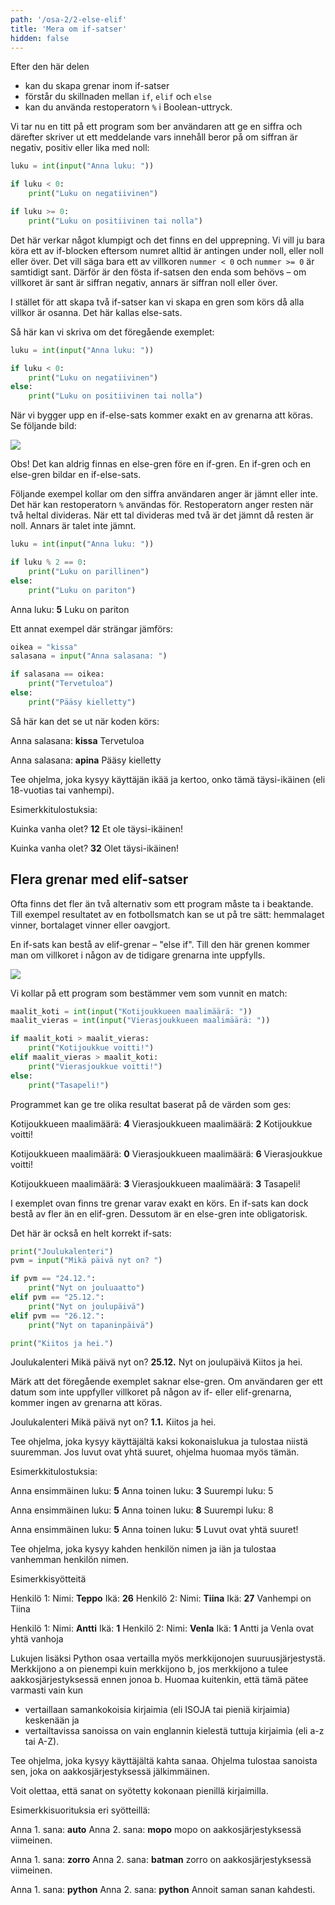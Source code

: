 ```yaml
---
path: '/osa-2/2-else-elif'
title: 'Mera om if-satser'
hidden: false
---
```



<text-box variant='learningObjectives' name='Oppimistavoitteet'>

Efter den här delen

* kan du skapa grenar inom if-satser
* förstår du skillnaden mellan `if`, `elif` och `else`
* kan du använda restoperatorn `%` i Boolean-uttryck.

</text-box>

Vi tar nu en titt på ett program som ber användaren att ge en siffra och därefter skriver ut ett meddelande vars innehåll beror på om siffran är negativ, positiv eller lika med noll:

```python
luku = int(input("Anna luku: "))

if luku < 0:
    print("Luku on negatiivinen")

if luku >= 0:
    print("Luku on positiivinen tai nolla")
```

Det här verkar något klumpigt och det finns en del upprepning. Vi vill ju bara köra ett av if-blocken eftersom numret alltid är antingen under noll, eller noll eller över. Det vill säga bara ett av villkoren `nummer < 0` och `nummer >= 0` är samtidigt sant. Därför är den fösta if-satsen den enda som behövs – om villkoret är sant är siffran negativ, annars är siffran noll eller över.

I stället för att skapa två if-satser kan vi skapa en gren som körs då alla villkor är osanna. Det här kallas else-sats.

Så här kan vi skriva om det föregående exemplet:

```python
luku = int(input("Anna luku: "))

if luku < 0:
    print("Luku on negatiivinen")
else:
    print("Luku on positiivinen tai nolla")
```

När vi bygger upp en if-else-sats kommer exakt en av grenarna att köras. Se följande bild:

<img src="2_2_1.png">

Obs! Det kan aldrig finnas en else-gren före en if-gren. En if-gren och en else-gren bildar en if-else-sats.

Följande exempel kollar om den siffra användaren anger är jämnt eller inte. Det här kan restoperatorn `%` användas för. Restoperatorn anger resten när två heltal divideras. När ett tal divideras med två är det jämnt då resten är noll. Annars är talet inte jämnt.

```python
luku = int(input("Anna luku: "))

if luku % 2 == 0:
    print("Luku on parillinen")
else:
    print("Luku on pariton")
```

<sample-output>

Anna luku: **5**
Luku on pariton

</sample-output>

Ett annat exempel där strängar jämförs:

```python
oikea = "kissa"
salasana = input("Anna salasana: ")

if salasana == oikea:
    print("Tervetuloa")
else:
    print("Pääsy kielletty")
```

Så här kan det se ut när koden körs:

<sample-output>

Anna salasana: **kissa**
Tervetuloa

</sample-output>

<sample-output>

Anna salasana: **apina**
Pääsy kielletty

</sample-output>


<in-browser-programming-exercise name="Täysi-ikäisyys" tmcname="osa02-04_taysi_ikaisyys" height="400px">

Tee ohjelma, joka kysyy käyttäjän ikää ja kertoo, onko tämä täysi-ikäinen (eli 18-vuotias tai vanhempi).

Esimerkkitulostuksia:

<sample-output>

Kuinka vanha olet? **12**
Et ole täysi-ikäinen!

</sample-output>


<sample-output>

Kuinka vanha olet? **32**
Olet täysi-ikäinen!

</sample-output>

</in-browser-programming-exercise>

## Flera grenar med elif-satser

Ofta finns det fler än två alternativ som ett program måste ta i beaktande. Till exempel resultatet av en fotbollsmatch kan se ut på tre sätt: hemmalaget vinner, bortalaget vinner eller oavgjort.

En if-sats kan bestå av elif-grenar – "else if". Till den här grenen kommer man om villkoret i någon av de tidigare grenarna inte uppfylls.

<img src="2_2_2.png">

Vi kollar på ett program som bestämmer vem som vunnit en match:

```python
maalit_koti = int(input("Kotijoukkueen maalimäärä: "))
maalit_vieras = int(input("Vierasjoukkueen maalimäärä: "))

if maalit_koti > maalit_vieras:
    print("Kotijoukkue voitti!")
elif maalit_vieras > maalit_koti:
    print("Vierasjoukkue voitti!")
else:
    print("Tasapeli!")
```

Programmet kan ge tre olika resultat baserat på de värden som ges:

<sample-output>

Kotijoukkueen maalimäärä: **4**
Vierasjoukkueen maalimäärä: **2**
Kotijoukkue voitti!

</sample-output>

<sample-output>

Kotijoukkueen maalimäärä: **0**
Vierasjoukkueen maalimäärä: **6**
Vierasjoukkue voitti!

</sample-output>

<sample-output>

Kotijoukkueen maalimäärä: **3**
Vierasjoukkueen maalimäärä: **3**
Tasapeli!

</sample-output>

I exemplet ovan finns tre grenar varav exakt en körs. En if-sats kan dock bestå av fler än en elif-gren. Dessutom är en else-gren inte obligatorisk.

Det här är också en helt korrekt if-sats:

```python
print("Joulukalenteri")
pvm = input("Mikä päivä nyt on? ")

if pvm == "24.12.":
    print("Nyt on jouluaatto")
elif pvm == "25.12.":
    print("Nyt on joulupäivä")
elif pvm == "26.12.":
    print("Nyt on tapaninpäivä")

print("Kiitos ja hei.")
```

<sample-output>

Joulukalenteri
Mikä päivä nyt on? **25.12.**
Nyt on joulupäivä
Kiitos ja hei.

</sample-output>

Märk att det föregående exemplet saknar else-gren. Om användaren ger ett datum som inte uppfyller villkoret på någon av if- eller elif-grenarna, kommer ingen av grenarna att köras.

<sample-output>

Joulukalenteri
Mikä päivä nyt on? **1.1.**
Kiitos ja hei.

</sample-output>

<in-browser-programming-exercise name=" Suurempi tai yhtäsuuri" tmcname="osa02-05_suurempi_tai_yhtasuuri"  height="400px">

Tee ohjelma, joka kysyy käyttäjältä kaksi kokonaislukua ja tulostaa niistä suuremman. Jos luvut ovat yhtä suuret, ohjelma huomaa myös tämän.

Esimerkkitulostuksia:

<sample-output>

Anna ensimmäinen luku: **5**
Anna toinen luku: **3**
Suurempi luku: 5

</sample-output>

<sample-output>

Anna ensimmäinen luku: **5**
Anna toinen luku: **8**
Suurempi luku: 8

</sample-output>

<sample-output>

Anna ensimmäinen luku: **5**
Anna toinen luku: **5**
Luvut ovat yhtä suuret!

</sample-output>

</in-browser-programming-exercise>


<in-browser-programming-exercise name="Vanhempi" tmcname="osa02-06_vanhempi" height="550px">

Tee ohjelma, joka kysyy kahden henkilön nimen ja iän ja tulostaa vanhemman henkilön nimen.

Esimerkkisyötteitä

<sample-output>

Henkilö 1:
Nimi: **Teppo**
Ikä: **26**
Henkilö 2:
Nimi: **Tiina**
Ikä: **27**
Vanhempi on Tiina

</sample-output>

<sample-output>

Henkilö 1:
Nimi: **Antti**
Ikä: **1**
Henkilö 2:
Nimi: **Venla**
Ikä: **1**
Antti ja Venla ovat yhtä vanhoja

</sample-output>

</in-browser-programming-exercise>

<in-browser-programming-exercise name="Aakkosjärjestyksessä viimeinen" tmcname="osa02-07_aakkkosjarjestyksessa_viimeinen"  height="500px">

Lukujen lisäksi Python osaa vertailla myös merkkijonojen suuruusjärjestystä. Merkkijono a on pienempi kuin merkkijono b, jos merkkijono a tulee aakkosjärjestyksessä ennen jonoa b.
Huomaa kuitenkin, että tämä pätee varmasti vain kun
- vertaillaan samankokoisia kirjaimia (eli ISOJA tai pieniä kirjaimia) keskenään ja
- vertailtavissa sanoissa on vain englannin kielestä tuttuja kirjaimia (eli a-z tai A-Z).

Tee ohjelma, joka kysyy käyttäjältä kahta sanaa. Ohjelma tulostaa sanoista sen, joka on aakkosjärjestyksessä jälkimmäinen.

Voit olettaa, että sanat on syötetty kokonaan pienillä kirjaimilla.

Esimerkkisuorituksia eri syötteillä:

<sample-output>

Anna 1. sana: **auto**
Anna 2. sana: **mopo**
mopo on aakkosjärjestyksessä viimeinen.

</sample-output>

<sample-output>

Anna 1. sana: **zorro**
Anna 2. sana: **batman**
zorro on aakkosjärjestyksessä viimeinen.

</sample-output>

<sample-output>

Anna 1. sana: **python**
Anna 2. sana: **python**
Annoit saman sanan kahdesti.

</sample-output>

</in-browser-programming-exercise>

<quiz id="19327e67-83e3-5534-aab5-db3d25f3f8dc"></quiz>
